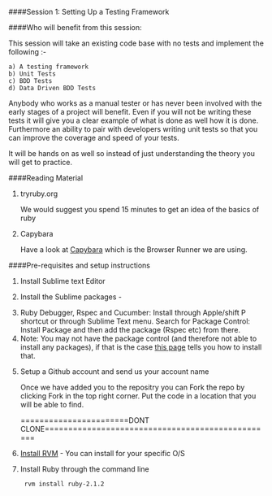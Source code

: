 ####Session 1: Setting Up a Testing Framework

####Who will benefit from this session:

This session will take an existing code base with no tests and implement the following :- 

	a) A testing framework
	b) Unit Tests
	c) BDD Tests
	d) Data Driven BDD Tests

Anybody who works as a manual tester or has never been involved with the early stages of a project will benefit. Even if you will not be writing these tests it will give you a clear example of what is done as well how it is done. Furthermore an ability to pair with developers writing unit tests so that you can improve the coverage and speed of your tests.

It will be hands on as well so instead of just understanding the theory you will get to practice.

####Reading Material

1. tryruby.org 
	
	We would suggest you spend 15 minutes to get an idea of the basics of ruby

2. Capybara 

	Have a look at <a href="http://rubydoc.info/github/jnicklas/capybara/master#Using_Capybara_with_Cucumber" target="_blank">Capybara</a> which is the Browser Runner we are using.


####Pre-requisites and setup instructions

1. Install Sublime text Editor

2. Install the Sublime packages  - 
			<li>Ruby Debugger, Rspec and Cucumber: 
				Install through Apple/shift P shortcut or through Sublime Text menu. 
				Search for Package Control: Install Package and then add the package (Rspec etc) from there.</li>
			<li>Note: You may not have the package control (and therefore not able to install any packages), if that is the case <a href="https://sublime.wbond.net/installation" target="_blank">this page</a> tells you how to install that.</li>


3. Setup a Github account and send us your account name

	Once we have added you to the repositry you can Fork the repo by clicking Fork in the top right corner. Put the code in a location that you will be able to find.

	=======================DONT CLONE=================================================

4. <a href="http://rvm.io/rvm/install" target="_blank">Install RVM</a> - You can install for your specific O/S 
	

5. Install Ruby through the command line 

		rvm install ruby-2.1.2


